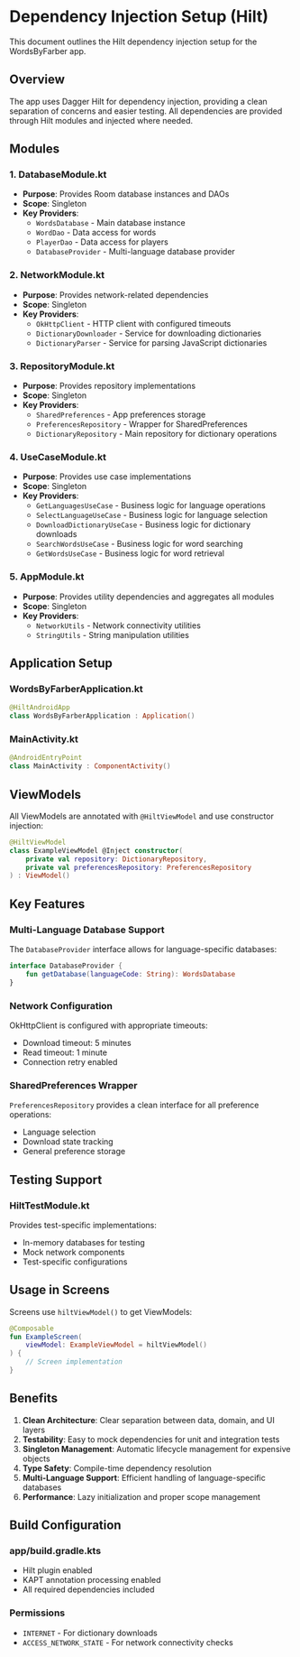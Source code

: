 # Dependency Injection Setup (Hilt)

This document outlines the Hilt dependency injection setup for the WordsByFarber app.

## Overview

The app uses Dagger Hilt for dependency injection, providing a clean separation of concerns and easier testing. All dependencies are provided through Hilt modules and injected where needed.

## Modules

### 1. DatabaseModule.kt
- **Purpose**: Provides Room database instances and DAOs
- **Scope**: Singleton
- **Key Providers**:
  - `WordsDatabase` - Main database instance
  - `WordDao` - Data access for words
  - `PlayerDao` - Data access for players
  - `DatabaseProvider` - Multi-language database provider

### 2. NetworkModule.kt
- **Purpose**: Provides network-related dependencies
- **Scope**: Singleton
- **Key Providers**:
  - `OkHttpClient` - HTTP client with configured timeouts
  - `DictionaryDownloader` - Service for downloading dictionaries
  - `DictionaryParser` - Service for parsing JavaScript dictionaries

### 3. RepositoryModule.kt
- **Purpose**: Provides repository implementations
- **Scope**: Singleton
- **Key Providers**:
  - `SharedPreferences` - App preferences storage
  - `PreferencesRepository` - Wrapper for SharedPreferences
  - `DictionaryRepository` - Main repository for dictionary operations

### 4. UseCaseModule.kt
- **Purpose**: Provides use case implementations
- **Scope**: Singleton
- **Key Providers**:
  - `GetLanguagesUseCase` - Business logic for language operations
  - `SelectLanguageUseCase` - Business logic for language selection
  - `DownloadDictionaryUseCase` - Business logic for dictionary downloads
  - `SearchWordsUseCase` - Business logic for word searching
  - `GetWordsUseCase` - Business logic for word retrieval

### 5. AppModule.kt
- **Purpose**: Provides utility dependencies and aggregates all modules
- **Scope**: Singleton
- **Key Providers**:
  - `NetworkUtils` - Network connectivity utilities
  - `StringUtils` - String manipulation utilities

## Application Setup

### WordsByFarberApplication.kt
```kotlin
@HiltAndroidApp
class WordsByFarberApplication : Application()
```

### MainActivity.kt
```kotlin
@AndroidEntryPoint
class MainActivity : ComponentActivity()
```

## ViewModels

All ViewModels are annotated with `@HiltViewModel` and use constructor injection:

```kotlin
@HiltViewModel
class ExampleViewModel @Inject constructor(
    private val repository: DictionaryRepository,
    private val preferencesRepository: PreferencesRepository
) : ViewModel()
```

## Key Features

### Multi-Language Database Support
The `DatabaseProvider` interface allows for language-specific databases:
```kotlin
interface DatabaseProvider {
    fun getDatabase(languageCode: String): WordsDatabase
}
```

### Network Configuration
OkHttpClient is configured with appropriate timeouts:
- Download timeout: 5 minutes
- Read timeout: 1 minute
- Connection retry enabled

### SharedPreferences Wrapper
`PreferencesRepository` provides a clean interface for all preference operations:
- Language selection
- Download state tracking
- General preference storage

## Testing Support

### HiltTestModule.kt
Provides test-specific implementations:
- In-memory databases for testing
- Mock network components
- Test-specific configurations

## Usage in Screens

Screens use `hiltViewModel()` to get ViewModels:
```kotlin
@Composable
fun ExampleScreen(
    viewModel: ExampleViewModel = hiltViewModel()
) {
    // Screen implementation
}
```

## Benefits

1. **Clean Architecture**: Clear separation between data, domain, and UI layers
2. **Testability**: Easy to mock dependencies for unit and integration tests
3. **Singleton Management**: Automatic lifecycle management for expensive objects
4. **Type Safety**: Compile-time dependency resolution
5. **Multi-Language Support**: Efficient handling of language-specific databases
6. **Performance**: Lazy initialization and proper scope management

## Build Configuration

### app/build.gradle.kts
- Hilt plugin enabled
- KAPT annotation processing enabled
- All required dependencies included

### Permissions
- `INTERNET` - For dictionary downloads
- `ACCESS_NETWORK_STATE` - For network connectivity checks